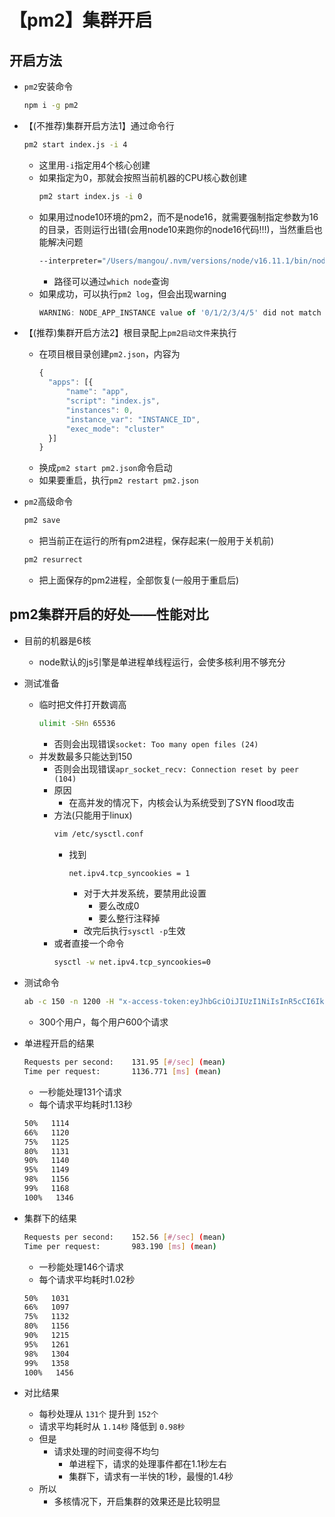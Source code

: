 # 【pm2】集群开启

## 开启方法

- `pm2`安装命令
    ```bash
    npm i -g pm2
    ```
    
- 【(不推荐)集群开启方法1】通过命令行
    ```bash
    pm2 start index.js -i 4
    ```
    - 这里用`-i`指定用4个核心创建
    - 如果指定为0，那就会按照当前机器的CPU核心数创建
        ```bash
        pm2 start index.js -i 0
        ```
    - 如果用过node10环境的pm2，而不是node16，就需要强制指定参数为16的目录，否则运行出错(会用node10来跑你的node16代码!!!)，当然重启也能解决问题
        ```bash
        --interpreter="/Users/mangou/.nvm/versions/node/v16.11.1/bin/node"
        ```
        - 路径可以通过`which node`查询
    - 如果成功，可以执行`pm2 log`，但会出现warning
        ```js
        WARNING: NODE_APP_INSTANCE value of '0/1/2/3/4/5' did not match any instance config file names.
        ```

- 【(推荐)集群开启方法2】根目录配上`pm2启动文件`来执行
    - 在项目根目录创建`pm2.json`，内容为
        ```js
        {
          "apps": [{
              "name": "app",
              "script": "index.js",
              "instances": 0,         
              "instance_var": "INSTANCE_ID",
              "exec_mode": "cluster"
          }]
        }
        ```
    - 换成`pm2 start pm2.json`命令启动
    - 如果要重启，执行`pm2 restart pm2.json`

- `pm2`高级命令
    ```bash
    pm2 save
    ```
    - 把当前正在运行的所有pm2进程，保存起来(一般用于关机前)
    ```bash
    pm2 resurrect
    ```
    - 把上面保存的pm2进程，全部恢复(一般用于重启后)

## pm2集群开启的好处——性能对比

- 目前的机器是6核
    - node默认的js引擎是单进程单线程运行，会使多核利用不够充分

- 测试准备
    - 临时把文件打开数调高
        ```bash
        ulimit -SHn 65536
        ```
        - 否则会出现错误`socket: Too many open files (24)`
    - 并发数最多只能达到150
        - 否则会出现错误`apr_socket_recv: Connection reset by peer (104)`
        - 原因
            - 在高并发的情况下，内核会认为系统受到了SYN flood攻击     
        - 方法(只能用于linux)
            ```bash
            vim /etc/sysctl.conf 
            ```
            - 找到
                ```bash
                net.ipv4.tcp_syncookies = 1
                ```
                - 对于大并发系统，要禁用此设置
                    - 要么改成0
                    - 要么整行注释掉
                - 改完后执行`sysctl -p`生效
        - 或者直接一个命令
            ```bash
            sysctl -w net.ipv4.tcp_syncookies=0
            ```
    
- 测试命令
    ```bash
    ab -c 150 -n 1200 -H "x-access-token:eyJhbGciOiJIUzI1NiIsInR5cCI6IkpXVCJ9.eyJ1c2VyX3V1aWQiOiIxMTEiLCJkZXZpY2VfdXVpZCI6IjIyMiIsImlhdCI6MTYzOTU2MjE0NywiZXhwIjoxNjQ0NzQ2MTQ3fQ.FiZy1ws0YxQfoVCLfZ1H0YvjyawBzDAx92UAKa5NAwg" http://192.168.0.222:8060/api_v1/need_test_encrypt
    ```
    - 300个用户，每个用户600个请求

- 单进程开启的结果
    ```bash
    Requests per second:    131.95 [#/sec] (mean)
    Time per request:       1136.771 [ms] (mean)
    ```
    - 一秒能处理131个请求
    - 每个请求平均耗时1.13秒
    ```bash
    50%   1114
    66%   1120
    75%   1125
    80%   1131
    90%   1140
    95%   1149
    98%   1156
    99%   1168
    100%   1346
    ```

- 集群下的结果
    ```bash
    Requests per second:    152.56 [#/sec] (mean)
    Time per request:       983.190 [ms] (mean)
    ```
    - 一秒能处理146个请求
    - 每个请求平均耗时1.02秒
    ```bash
    50%   1031
    66%   1097
    75%   1132
    80%   1156
    90%   1215
    95%   1261
    98%   1304
    99%   1358
    100%   1456
    ```

- 对比结果
    - 每秒处理从 `131个` 提升到 `152个`
    - 请求平均耗时从 `1.14秒` 降低到 `0.98秒`
    - 但是
        - 请求处理的时间变得不均匀
            - 单进程下，请求的处理事件都在1.1秒左右
            - 集群下，请求有一半快的1秒，最慢的1.4秒
    - 所以
        - 多核情况下，开启集群的效果还是比较明显